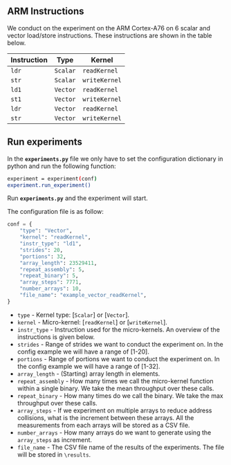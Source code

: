 ## ARM Instructions
We conduct on the experiment on the ARM Cortex-A76 on 6 scalar and vector load/store instructions. These instructions are shown in the table below.

| Instruction | Type | Kernel |
|------------|----------------|-------------------|
| `ldr` | `Scalar` | `readKernel` |
| `str` | `Scalar` | `writeKernel` |
| `ld1` | `Vector` | `readKernel` |
| `st1` | `Vector` | `writeKernel` |
| `ldr` | `Vector` | `readKernel` |
| `str` | `Vector` | `writeKernel` |

## Run experiments
In the **`experiments.py`** file we only have to set the configuration dictionary in python and run the following function:
```bash
experiment = experiment(conf)
experiment.run_experiment()
```
Run **`experiments.py`** and the experiment will start.

The configuration file is as follow:

```python
conf = {
    "type": "Vector",
    "kernel": "readKernel",
    "instr_type": "ld1",
    "strides": 20,
    "portions": 32,
    "array_length": 23529411,
    "repeat_assembly": 5,
    "repeat_binary": 5,
    "array_steps": 7771,
    "number_arrays": 10,
    "file_name": "example_vector_readKernel",
}

```
- `type` - Kernel type: [`Scalar`] or [`Vector`].
- `kernel` - Micro-kernel: [`readKernel`] or [`writeKernel`].
- `instr_type` - Instruction used for the micro-kernels. An overview of the instructions is given below.
- `strides` - Range of strides we want to conduct the experiment on. In the config example we will have a range of [1-20].
- `portions` - Range of portions we want to conduct the experiment on. In the config example we will have a range of [1-32].
- `array_length` - (Starting) array length in elements.
- `repeat_assembly` - How many times we call the micro-kernel function within a single binary. We take the mean throughput over these calls.
- `repeat_binary` - How many times do we call the binary. We take the max throughput over these calls.
- `array_steps` - If we experiment on multiple arrays to reduce address collisions, what is the increment between these arrays. All the measurements from each arrays will be stored as a CSV file.
- `number_arrays` - How many arrays do we want to generate using the `array_steps` as increment. 
- `file_name` - The CSV file name of the results of the experiments. The file will be stored in `\results`.

